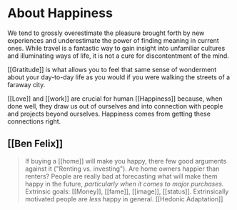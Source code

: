 # About Happiness

We tend to grossly overestimate the pleasure brought forth by new experiences and underestimate the power of finding meaning in current ones. While travel is a fantastic way to gain insight into unfamiliar cultures and illuminating ways of life, it is not a cure for discontentment of the mind.

[[Gratitude]] is what allows you to feel that same sense of wonderment about your day-to-day life as you would if you were walking the streets of a faraway city.

[[Love]] and [[work]] are crucial for human [[Happiness]] because, when done well, they draw us out of ourselves and into connection with people and projects beyond ourselves. Happiness comes from getting these connections right.

## [[Ben Felix]]
>If buying a [[home]] will make you happy, there few good arguments against it ("Renting vs. investing").
> Are home owners happier than renters?
> People are really bad at forecasting what will make them happy in the future, *particularly when it comes to major purchases.*
> Extrinsic goals: [[Money]], [[fame]], [[image]], [[status]]. Extrinsically motivated people are *less* happy in general.
> [[Hedonic Adaptation]]
